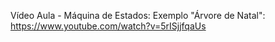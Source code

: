 Vídeo Aula - Máquina de Estados: Exemplo "Árvore de Natal": https://www.youtube.com/watch?v=5rISjjfqaUs